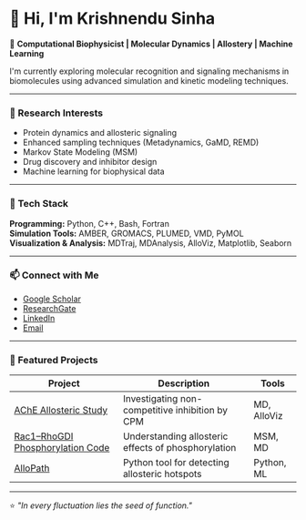 # 👋 Hi, I'm Krishnendu Sinha  

🔬 **Computational Biophysicist | Molecular Dynamics | Allostery | Machine Learning**  

I'm currently exploring molecular recognition and signaling mechanisms in biomolecules using advanced simulation and kinetic modeling techniques.

---

### 🧠 Research Interests
- Protein dynamics and allosteric signaling  
- Enhanced sampling techniques (Metadynamics, GaMD, REMD)  
- Markov State Modeling (MSM)  
- Drug discovery and inhibitor design  
- Machine learning for biophysical data  

---

### 🧰 Tech Stack
**Programming:** Python, C++, Bash, Fortran  
**Simulation Tools:** AMBER, GROMACS, PLUMED, VMD, PyMOL  
**Visualization & Analysis:** MDTraj, MDAnalysis, AlloViz, Matplotlib, Seaborn  

---

### 📫 Connect with Me
- [Google Scholar](#)
- [ResearchGate](#)
- [LinkedIn](#)
- [Email](mailto:yourname@example.com)

---

### 🧩 Featured Projects
| Project | Description | Tools |
|----------|--------------|-------|
| [AChE Allosteric Study](#) | Investigating non-competitive inhibition by CPM | MD, AlloViz |
| [Rac1–RhoGDI Phosphorylation Code](#) | Understanding allosteric effects of phosphorylation | MSM, MD |
| [AlloPath](#) | Python tool for detecting allosteric hotspots | Python, ML |

---

⭐️ *"In every fluctuation lies the seed of function."*
